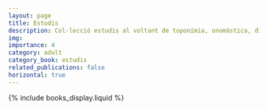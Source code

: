 ```yaml
---
layout: page
title: Estudis
description: Col·lecció estudis al voltant de toponímia, onomàstica, dialectologia, fraseologia i normativa
img:
importance: 4
category: adult
category_book: estudis
related_publications: false
horizontal: true
---
```


{% include books_display.liquid %}
